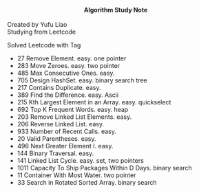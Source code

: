 **<center>Algorithm Study Note</center>**  
Created by Yufu Liao  
Studying from Leetcode

Solved Leetcode with Tag
- 27 Remove Element. easy. one pointer
- 283 Move Zeroes. easy. two pointer
- 485 Max Consecutive Ones. easy. 
- 705 Design HashSet. easy. binary search tree
- 217 Contains Duplicate. easy. 
- 389 Find the Difference. easy. Ascii
- 215 Kth Largest Element in an Array. easy. quickselect
- 692 Top K Frequent Words. easy. heap
- 203 Remove Linked List Elements. easy. 
- 206 Reverse Linked List. easy. 
- 933 Number of Recent Calls. easy. 
- 20 Valid Parentheses. easy. 
- 496 Next Greater Element I. easy. 
- 144 Binary Traversal. easy. 
- 141 Linked List Cycle. easy. set, two pointers
- 1011 Capacity To Ship Packages Within D Days. binary search
- 11 Container With Most Water. two pointer
- 33 Search in Rotated Sorted Array. binary search
